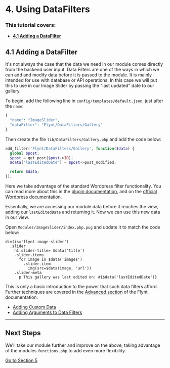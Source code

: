 # 4. Using DataFilters

<div class="alert">
  <h3>This tutorial covers:</h3>
  <ul>
    <li><strong><a href="#41-adding-a-datafilter">4.1 Adding a DataFilter</a></strong></li>
  </ul>
</div>

## 4.1 Adding a DataFilter
It's not always the case that the data we need in our module comes directly from the backend user input. Data Filters are one of the ways in which we can add and modify data before it is passed to the module. It is mainly intended for use with database or API operations. In this case we will put this to use in our Image Slider by passing the "last updated" date to our gallery.

To begin, add the following line in `config/templates/default.json`, just after the `name`:

```php
{
  "name": "ImageSlider",
  "dataFilter": "Flynt/DataFilters/Gallery"
}
```

Then create the file `lib/DataFilters/Gallery.php` and add the code below:

```php
add_filter('Flynt/DataFilters/Gallery', function($data) {
  global $post;
  $post = get_post($post->ID);
  $data['lastEditedDate'] = $post->post_modified;

  return $data;
});
```

Here we take advantage of the standard Wordpress filter functionality. You can read more about this in the [plugin documentation](/add-link), and on the [official Wordpress documentation](https://codex.wordpress.org/Plugin_API#Hooks.2C_Actions_and_Filters).

Essentially, we are accessing our module data before it reaches the view, adding our `lastEditedDate` and returning it. Now we can use this new data in our view.

Open `Modules/ImageSlider/index.php.pug` and update it to match the code below:

```jade
div(is='flynt-image-slider')
  .slider
    h1.slider-title= $data('title')
    .slider-items
      for image in $data('images')
        .slider-item
          img(src=$data(image, 'url'))
    .slider-meta
      p This gallery was last edited on: #{$data('lastEditedDate')}
```

This is only a basic introduction to the power that such data filters afford. Further techniques are covered in the [Advanced section](/add-link) of the Flynt documentation:

* [Adding Custom Data](/add-link)
* [Adding Arguments to Data Filters](/add-link)

---

## Next Steps

We'll take our module further and improve on the above, taking advantage of the modules `functions.php` to add even more flexibility.

<a href="modify-data.md" class="btn btn-primary">Go to Section 5</a>
